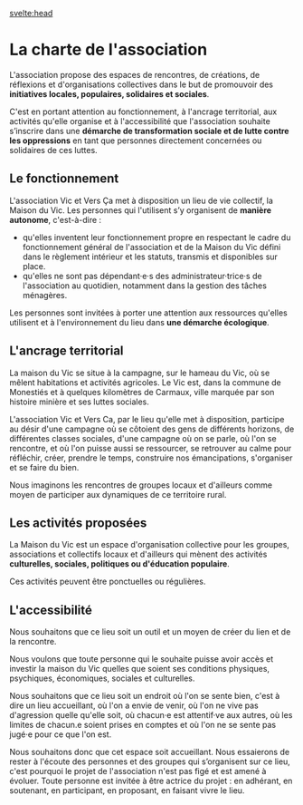 <svelte:head>

<title>Charte de l'association</title>
<meta name="description" content="La charte de l'association Vic et Vers Ça"/>
</svelte:head>

# La charte de l'association

L'association propose des espaces de rencontres, de créations, de réflexions et d'organisations collectives dans le but de promouvoir des **initiatives locales, populaires, solidaires et sociales**.

C'est en portant attention au fonctionnement, à l'ancrage territorial, aux activités qu'elle organise et à l'accessibilité que l'association souhaite s’inscrire dans une **démarche de transformation sociale et de lutte contre les oppressions** en tant que personnes directement concernées ou solidaires de ces luttes.

## Le fonctionnement

L'association Vic et Vers Ça met à disposition un lieu de vie collectif, la Maison du Vic. Les personnes qui l'utilisent s’y organisent de **manière autonome**, c'est-à-dire :

- qu'elles inventent leur fonctionnement propre en respectant le cadre du fonctionnement général de l'association et de la Maison du Vic défini dans le règlement intérieur et les statuts, transmis et disponibles sur place.
- qu'elles ne sont pas dépendant·e·s des administrateur·trice·s de l'association au quotidien, notamment dans la gestion des tâches ménagères.

Les personnes sont invitées à porter une attention aux ressources qu'elles utilisent et à l'environnement du lieu dans **une démarche écologique**.

## L'ancrage territorial

La maison du Vic se situe à la campagne, sur le hameau du Vic, où se mêlent habitations et activités agricoles. Le Vic est, dans la commune de Monestiés et à quelques kilomètres de Carmaux, ville marquée par son histoire minière et ses luttes sociales.

L'association Vic et Vers Ca, par le lieu qu'elle met à disposition, participe au désir d'une campagne où se côtoient des gens de différents horizons, de différentes classes sociales, d'une campagne où on se parle, où l'on se rencontre, et où l'on puisse aussi se ressourcer, se retrouver au calme pour réfléchir, créer, prendre le temps, construire nos émancipations, s'organiser et se faire du bien.

Nous imaginons les rencontres de groupes locaux et d'ailleurs comme moyen de participer aux dynamiques de ce territoire rural.

## Les activités proposées

La Maison du Vic est un espace d'organisation collective pour les groupes, associations et collectifs locaux et d'ailleurs qui mènent des activités **culturelles, sociales, politiques ou d'éducation populaire**.

Ces activités peuvent être ponctuelles ou régulières.

## L'accessibilité

Nous souhaitons que ce lieu soit un outil et un moyen de créer du lien et de la rencontre.

Nous voulons que toute personne qui le souhaite puisse avoir accès et investir la maison du Vic quelles que soient ses conditions physiques, psychiques, économiques, sociales et culturelles.

Nous souhaitons que ce lieu soit un endroit où l'on se sente bien, c'est à dire un lieu accueillant, où l'on a envie de venir, où l'on ne vive pas d'agression quelle qu'elle soit, où chacun·e est attentif·ve aux autres, où les limites de chacun.e soient prises en comptes et où l'on ne se sente pas jugé·e pour ce que l'on est.

Nous souhaitons donc que cet espace soit accueillant. Nous essaierons de rester à l'écoute des personnes et des groupes qui s’organisent sur ce lieu, c'est pourquoi le projet de l'association n'est pas figé et est amené à évoluer. Toute personne est invitée à être actrice du projet : en adhérant, en soutenant, en participant, en proposant, en faisant vivre le lieu.

